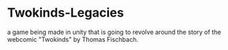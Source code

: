 # Twokinds-Legacies
a game being made in unity that is going to revolve around the story of the webcomic "Twokinds" by Thomas Fischbach.
